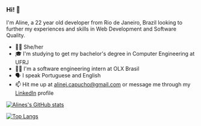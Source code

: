 ### Hi! 👋

<!--
**AlineCapucho/AlineCapucho** is a ✨ _special_ ✨ repository because its `README.md` (this file) appears on your GitHub profile.
-->

I'm Aline, a 22 year old developer from Rio de Janeiro, Brazil looking to further my experiences and skills in Web Development and Software Quality.

- 👩🏻 She/her
- 🎓 I'm studying to get my bachelor's degree in Computer Engineering at UFRJ
- 👩‍💻 I'm a software engineering intern at OLX Brasil
- 🗣 I speak Portuguese and English
- 📫 Hit me up at alinej.capucho@gmail.com or message me through my [LinkedIn](https://www.linkedin.com/in/aline-capucho-519322140/) profile

[![Alines's GitHub stats](https://github-readme-stats.vercel.app/api?username=AlineCapucho&count_private=true&show_icons=true&theme=nightowl)](https://github.com/anuraghazra/github-readme-stats)

[![Top Langs](https://github-readme-stats.vercel.app/api/top-langs/?username=AlineCapucho&count_private=true&show_icons=true&theme=nightowl)](https://github.com/anuraghazra/github-readme-stats)



